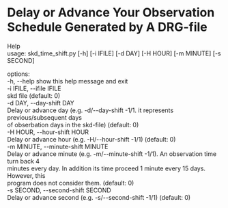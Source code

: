 # Delay or Advance Your Observation Schedule Generated by A DRG-file

Help  
usage: skd_time_shift.py [-h] [-i IFILE] [-d DAY] [-H HOUR] [-m MINUTE] [-s SECOND]  
  
options:  
  -h, --help            show this help message and exit  
  -i IFILE, --ifile IFILE  
                        skd file (default: 0)  
  -d DAY, --day-shift DAY  
                        Delay or advance day (e.g. -d/--day-shift -1/1. it represents previous/subsequent days  
                        of obserbation days in the skd-file) (default: 0)  
  -H HOUR, --hour-shift HOUR  
                        Delay or advance hour (e.g. -H/--hour-shift -1/1) (default: 0)  
  -m MINUTE, --minute-shift MINUTE  
                        Delay or advance minute (e.g. -m/--minute-shift -1/1). An observation time turn back 4    
                        minutes every day. In addition its time proceed 1 minute every 15 days. However, this  
                        program does not consider them. (default: 0)  
  -s SECOND, --second-shift SECOND  
                        Delay or advance second (e.g. -s/--second-shift -1/1) (default: 0)  
    
